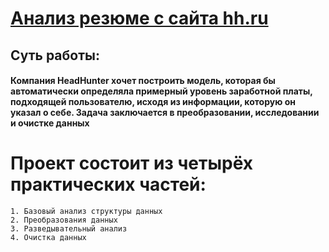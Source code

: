 # <u>**Анализ резюме c сайта hh.ru**</u>

## Суть работы: 
#### Компания HeadHunter хочет построить модель, которая бы автоматически определяла примерный уровень заработной платы, подходящей пользователю, исходя из информации, которую он указал о себе. Задача заключается в преобразовании, исследовании и очистке данных

# Проект состоит из четырёх практических частей:
    1. Базовый анализ структуры данных
    2. Преобразования данных
    3. Разведывательный анализ
    4. Очистка данных

  
